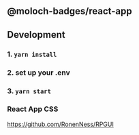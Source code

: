 ## @moloch-badges/react-app

## Development

### 1. `yarn install`

### 2. set up your .env

### 3. `yarn start`

### React App CSS

https://github.com/RonenNess/RPGUI
